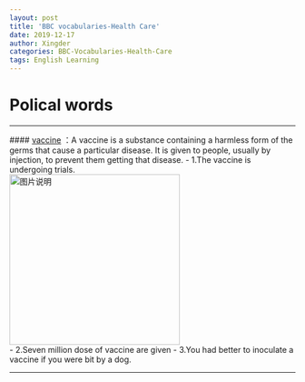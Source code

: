 ```yaml
---
layout: post
title: 'BBC vocabularies-Health Care'
date: 2019-12-17
author: Xingder
categories: BBC-Vocabularies-Health-Care
tags: English Learning
---
```

# Polical words

<hr>
#### <a href="http://www.iciba.com/vaccine" target="_blank">vaccine</a> ：A vaccine is a substance containing a harmless form of the germs that cause a particular disease. It is given to people, usually by injection, to prevent them getting that disease.
- 1.The vaccine is undergoing trials.
<div>
<img src="https://cn.bing.com/th?id=OIP.XUjNiDJTdsz64KDcl_iZqAHaFS&pid=Api&rs=1" height="300px" alt="图片说明" > </div>
- 2.Seven million dose of vaccine are given
- 3.You had better to inoculate a vaccine if you were bit by a dog.
<hr>